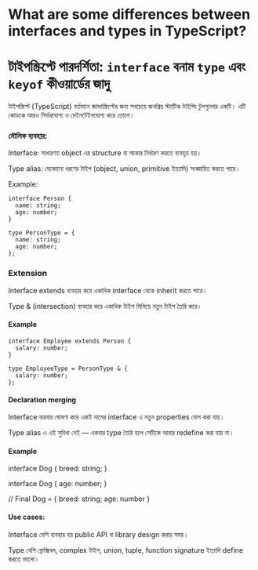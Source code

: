 # What are some differences between interfaces and types in TypeScript?

# টাইপস্ক্রিপ্টে পারদর্শিতা: `interface` বনাম `type` এবং `keyof` কীওয়ার্ডের জাদু

টাইপস্ক্রিপ্ট (TypeScript) বর্তমানে জাভাস্ক্রিপ্টের জন্য সবচেয়ে জনপ্রিয় স্ট্যাটিক টাইপিং টুলগুলোর একটি। এটি কোডকে আরও নির্ভরযোগ্য ও মেইনটেইনযোগ্য করে তোলে।

### মৌলিক ব্যবহার:

Interface: সাধারণত object এর structure বা আকার নির্ধারণ করতে ব্যবহৃত হয়।

Type alias: যেকোনো ধরণের টাইপ (object, union, primitive ইত্যাদি) সংজ্ঞায়িত করতে পারে।

Example:

```
interface Person {
  name: string;
  age: number;
}

type PersonType = {
  name: string;
  age: number;
};

```

### Extension

Interface extends ব্যবহার করে একাধিক interface থেকে inherit করতে পারে।

Type & (intersection) ব্যবহার করে একাধিক টাইপ মিলিয়ে নতুন টাইপ তৈরি করে।

#### Example

```
interface Employee extends Person {
  salary: number;
}

type EmployeeType = PersonType & {
  salary: number;
};
```

#### Declaration merging

Interface বারবার ঘোষণা করে একই নামের interface এ নতুন properties যোগ করা যায়।

Type alias এ এই সুবিধা নেই — একবার type তৈরি হলে সেটিকে আবার redefine করা যায় না।

#### Example

interface Dog {
breed: string;
}

interface Dog {
age: number;
}

// Final Dog = { breed: string; age: number }

#### Use cases:

Interface বেশি ব্যবহার হয় public API বা library design করার সময়।

Type বেশি ফ্লেক্সিবল, complex টাইপ, union, tuple, function signature ইত্যাদি define করতে ভালো।
